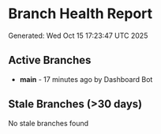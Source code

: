# Branch Health Report
Generated: Wed Oct 15 17:23:47 UTC 2025

## Active Branches
- **main** - 17 minutes ago by Dashboard Bot

## Stale Branches (>30 days)
No stale branches found
